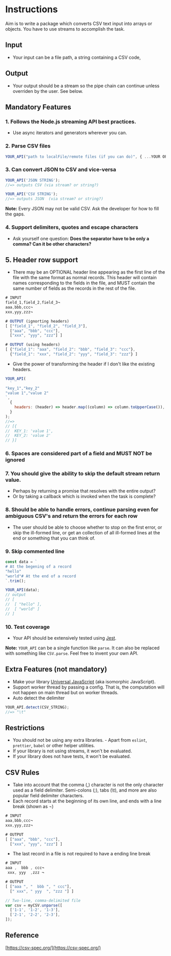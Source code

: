 # Instructions

Aim is to write a package which converts CSV text input into arrays or objects. You have to use streams to accomplish the task.

## Input

- Your input can be a file path, a string containing a CSV code,

## Output

- Your output should be a stream so the pipe chain can continue unless overriden by the user. See below.

## Mandatory Features

### 1. Follows the Node.js streaming API best practices.

- Use async iterators and generators wherever you can.

### 2. Parse CSV files

```js
YOUR_API("path to localFile/remote files (if you can do)", { ...YOUR OPTIONS });
```

### 3. Can convert JSON to CSV and vice-versa

```js
YOUR_API('JSON STRING');
//=> outputs CSV (via stream? or string?)

YOUR_API('CSV STRING');
//=> outputs JSON  (via stream? or string?)
```

**Note:** Every JSON may not be valid CSV. Ask the developer for how to fill the gaps.

### 4. Support delimiters, quotes and escape characters

- Ask yourself one question: **Does the separator have to be only a comma? Can it be other characters?**

## 5. Header row support

- There may be an OPTIONAL header line appearing as the first line of the file with the same format as normal records. This header will contain names corresponding to the fields in the file, and MUST contain the same number of fields as the records in the rest of the file.

```js
# INPUT
field_1,field_2,field_3¬
aaa,bbb,ccc¬
xxx,yyy,zzz¬

# OUTPUT (ignorting headers)
[ ["field_1", "field_2", "field_3"],
  ["aaa", "bbb", "ccc"],
  ["xxx", "yyy", "zzz"] ]

# OUTPUT (using headers)
[ {"field_1": "aaa", "field_2": "bbb", "field_3": "ccc"},
  {"field_1": "xxx", "field_2": "yyy", "field_3": "zzz"} ]
```

- Give the power of transforming the header if I don't like the existing headers.

```js
YOUR_API(
  `
"key_1","key_2"
"value 1","value 2"
`,
  {
    headers: (header) => header.map((column) => column.toUpperCase()),
  }
);
//=>
// [{
//	KEY_1: 'value 1',
//	KEY_2: 'value 2'
// }]
```

### 6. Spaces are considered part of a field and MUST NOT be ignored

### 7. You should give the ability to skip the default stream return value.

- Perhaps by returning a promise that resolves with the entire output?
- Or by taking a callback which is invoked when the task is complete?

### 8. Should be able to handle errors, continue parsing even for ambiguous CSV's and return the errors for each row

- The user should be able to choose whether to stop on the first error, or skip the ill-formed line, or get an collection of all ill-formed lines at the end or something that you can think of.

### 9. Skip commented line

```js
const data = `
# At the begening of a record
"hello"
"world"# At the end of a record
`.trim();

YOUR_API(data);
// output
// [
//  [ "hello" ],
//  [ "world" ]
// ]
```

### 10. Test coverage

- Your API should be extensively tested using [Jest](https://jestjs.io/).

**Note:** `YOUR_API` can be a single function like `parse`. It can also be replaced with something like `CSV.parse`. Feel free to invent your own API.

## Extra Features (not mandatory)

- Make your library [Universal JavaScript](https://en.wikipedia.org/wiki/Isomorphic_JavaScript) (aka isomorphic JavaScript).
- Support worker thread by passing a config. That is, the computation will not happen on main thread but on worker threads.
- Auto detect the delimiter

```js
YOUR_API.detect(CSV_STRING);
//=> "\t"
```

## Restrictions

- You should not be using any extra libraries. - Apart from `eslint`, `prettier`, `babel` or other helper utilities.
- If your library is not using streams, it won't be evaluated.
- If your library does not have tests, it won't be evaluated.

## CSV Rules

- Take into account that the comma (,) character is not the only character used as a field delimiter. Semi-colons (;), tabs (\t), and more are also popular field delimiter characters.
- Each record starts at the beginning of its own line, and ends with a line break (shown as ¬)

```jsx
# INPUT
aaa,bbb,ccc¬
xxx,yyy,zzz¬

# OUTPUT
[ ["aaa", "bbb", "ccc"],
  ["xxx", "yyy", "zzz"] ]
```

- The last record in a file is not required to have a ending line break

```jsx
# INPUT
aaa ,  bbb , ccc¬
 xxx, yyy  ,zzz ¬

# OUTPUT
[ ["aaa ", "  bbb ", " ccc"],
  [" xxx", " yyy  ", "zzz "] ]
```

```jsx
// Two-line, comma-delimited file
var csv = myCSV.unparse([
  ['1-1', '1-2', '1-3'],
  ['2-1', '2-2', '2-3'],
]);
```

## Reference

[https://csv-spec.org/](https://csv-spec.org/)
